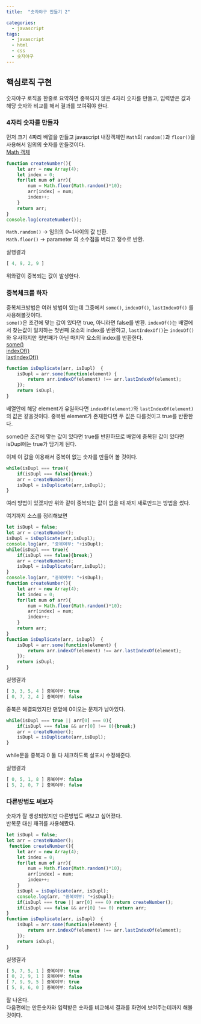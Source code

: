 ```yaml
---
title:  "숫자야구 만들기 2"

categories:
  - javascript
tags:
  - javascript
  - html
  - css
  - 숫자야구
---
```

## 핵심로직 구현

숫자야구 로직을 한줄로 요약하면
중복되지 않은 4자리 숫자를 만들고, 입력받은 값과 해당 숫자와 비교를 해서 결과를 보여줘야 한다.

### 4자리 숫자를 만들자

먼저 크기 4짜리 배열을 만들고 javascript 내장객체인 `Math`의 `random()`과 `floor()`을 사용해서 임의의 숫자를 만들것이다.  
[Math 객체](https://developer.mozilla.org/ko/docs/Web/JavaScript/Reference/Global_Objects/Math)  
```javascript
function createNumber(){
    let arr = new Array(4);
    let index = 0;    
    for(let num of arr){                
        num = Math.floor(Math.random()*10);
        arr[index] = num;
        index++;
    }
    return arr;
}
console.log(createNumber());
```

`Math.random()` -> 임의의 0~1사이의 값 반환.  
`Math.floor()` -> parameter 의 소수점을 버리고 정수로 반환.

실행결과

```javascript
[ 4, 9, 2, 9 ]
```
위와같이 중복되는 값이 발생한다.

### 중복체크를 하자

중복체크방법은 여러 방법이 있는데 그중에서 `some()`, `indexOf()`, `lastIndexOf()` 를 사용해볼것이다.  
`some()`은 조건에 맞는 값이 있다면 true, 아니라면 false를 반환.
`indexOf()`는 배열에서 찾는값이 일치하는 첫번째 요소의 index를 반환하고, `lastIndexOf()`는 `indexOf()`와 유사하지만 첫번째가 아닌 마지막 요소의 index를 반환한다.  
[some()](https://developer.mozilla.org/ko/docs/Web/JavaScript/Reference/Global_Objects/Array/some)  
[indexOf()](https://developer.mozilla.org/ko/docs/Web/JavaScript/Reference/Global_Objects/String/indexOf)  
[lastIndexOf()](https://developer.mozilla.org/ko/docs/Web/JavaScript/Reference/Global_Objects/String/lastIndexOf)  
```javascript
function isDuplicate(arr, isDupl)  {
    isDupl = arr.some(function(element) {
        return arr.indexOf(element) !== arr.lastIndexOf(element);
    });                           
    return isDupl;
}
```
배열안에 해당 element가 유일하다면 `indexOf(element)`와 `lastIndexOf(element)`의 값은 같을것이다.
중복된 element가 존재한다면 두 값은 다를것이고 true를 반환한다.

some()은 조건에 맞는 값이 있다면 true를 반환하므로 배열에 중복된 값이 있다면 isDupl에는 true가 담기게 된다.

이제 이 값을 이용해서 중복이 없는 숫자를 만들어 볼 것이다.
```javascript
while(isDupl === true){
    if(isDupl === false){break;}
    arr = createNumber();
    isDupl = isDuplicate(arr,isDupl);    
}
```

여러 방법이 있겠지만 위와 같이 중복되는 값이 없을 때 까지 새로만드는 방법을 썼다.

여기까지 소스를 정리해보면

```JavaScript
let isDupl = false;
let arr = createNumber();
isDupl = isDuplicate(arr,isDupl);
console.log(arr, "중복여부: "+isDupl);     
while(isDupl === true){
    if(isDupl === false){break;}
    arr = createNumber();
    isDupl = isDuplicate(arr,isDupl);    
}
console.log(arr, "중복여부: "+isDupl);       
function createNumber(){
    let arr = new Array(4);
    let index = 0;
    for(let num of arr){                
        num = Math.floor(Math.random()*10);
        arr[index] = num;
        index++;
    }
    return arr;
}
function isDuplicate(arr, isDupl)  {
    isDupl = arr.some(function(element) {
        return arr.indexOf(element) !== arr.lastIndexOf(element);
    });                           
    return isDupl;
}
```

실행결과
```javascript
[ 3, 3, 5, 4 ] 중복여부: true
[ 0, 7, 2, 4 ] 중복여부: false
```

중복은 해결되었지만 맨앞에 0이오는 문제가 남아있다.


```javascript
while(isDupl === true || arr[0] === 0){
    if(isDupl === false && arr[0] !== 0){break;}
    arr = createNumber();
    isDupl = isDuplicate(arr,isDupl);
}
```
while문을 중복과 0 둘 다 체크하도록 살포시 수정해준다.

실행결과
```javascript
[ 0, 5, 1, 8 ] 중복여부: false
[ 5, 2, 0, 7 ] 중복여부: false
```
### 다른방법도 써보자
숫자가 잘 생성되었지만 다른방법도 써보고 싶어졌다.  
반복문 대신 재귀를 사용해봤다.
```javaScript
let isDupl = false;
let arr = createNumber();
 function createNumber(){
    let arr = new Array(4);
    let index = 0;
    for(let num of arr){                
        num = Math.floor(Math.random()*10);
        arr[index] = num;
        index++;
    }
    isDupl = isDuplicate(arr, isDupl);
    console.log(arr, "중복여부: "+isDupl);  
    if(isDupl === true || arr[0] === 0) return createNumber();
    if(isDupl === false && arr[0] !== 0) return arr;
}
function isDuplicate(arr, isDupl)  {
    isDupl = arr.some(function(element) {
        return arr.indexOf(element) !== arr.lastIndexOf(element);
    });                           
    return isDupl;
}
```

실행결과
```javascript
[ 5, 7, 5, 1 ] 중복여부: true
[ 0, 2, 9, 1 ] 중복여부: false
[ 7, 9, 9, 5 ] 중복여부: true
[ 5, 8, 6, 0 ] 중복여부: false
```
잘 나온다.  
다음편에는 만든숫자와 입력받은 숫자를 비교해서 결과를 화면에 보여주는데까지 해볼 것이다.
